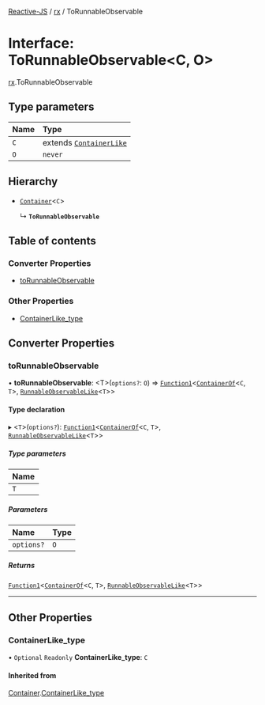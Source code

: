 [Reactive-JS](../README.md) / [rx](../modules/rx.md) / ToRunnableObservable

# Interface: ToRunnableObservable<C, O\>

[rx](../modules/rx.md).ToRunnableObservable

## Type parameters

| Name | Type |
| :------ | :------ |
| `C` | extends [`ContainerLike`](containers.ContainerLike.md) |
| `O` | `never` |

## Hierarchy

- [`Container`](containers.Container.md)<`C`\>

  ↳ **`ToRunnableObservable`**

## Table of contents

### Converter Properties

- [toRunnableObservable](rx.ToRunnableObservable.md#torunnableobservable)

### Other Properties

- [ContainerLike\_type](rx.ToRunnableObservable.md#containerlike_type)

## Converter Properties

### toRunnableObservable

• **toRunnableObservable**: <T\>(`options?`: `O`) => [`Function1`](../modules/functions.md#function1)<[`ContainerOf`](../modules/containers.md#containerof)<`C`, `T`\>, [`RunnableObservableLike`](rx.RunnableObservableLike.md)<`T`\>\>

#### Type declaration

▸ <`T`\>(`options?`): [`Function1`](../modules/functions.md#function1)<[`ContainerOf`](../modules/containers.md#containerof)<`C`, `T`\>, [`RunnableObservableLike`](rx.RunnableObservableLike.md)<`T`\>\>

##### Type parameters

| Name |
| :------ |
| `T` |

##### Parameters

| Name | Type |
| :------ | :------ |
| `options?` | `O` |

##### Returns

[`Function1`](../modules/functions.md#function1)<[`ContainerOf`](../modules/containers.md#containerof)<`C`, `T`\>, [`RunnableObservableLike`](rx.RunnableObservableLike.md)<`T`\>\>

___

## Other Properties

### ContainerLike\_type

• `Optional` `Readonly` **ContainerLike\_type**: `C`

#### Inherited from

[Container](containers.Container.md).[ContainerLike_type](containers.Container.md#containerlike_type)
